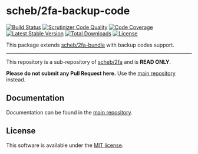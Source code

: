 scheb/2fa-backup-code
=====================

[![Build Status](https://travis-ci.org/scheb/2fa.svg?branch=master)](https://travis-ci.org/scheb/2fa/branches)
[![Scrutinizer Code Quality](https://scrutinizer-ci.com/g/scheb/2fa/badges/quality-score.png?b=master)](https://scrutinizer-ci.com/g/scheb/2fa/?branch=master)
[![Code Coverage](https://scrutinizer-ci.com/g/scheb/2fa/badges/coverage.png?b=master)](https://scrutinizer-ci.com/g/scheb/2fa/?branch=master)
[![Latest Stable Version](https://poser.pugx.org/scheb/2fa-backup-code/v/stable.svg)](https://packagist.org/packages/scheb/2fa-backup-code)
[![Total Downloads](https://poser.pugx.org/scheb/2fa-backup-code/downloads)](https://packagist.org/packages/scheb/2fa-backup-code)
[![License](https://poser.pugx.org/scheb/2fa-backup-code/license.svg)](https://packagist.org/packages/scheb/2fa-backup-code)

This package extends [scheb/2fa-bundle](https://github.com/scheb/2fa-bundle) with backup codes support.

---

This repository is a sub-repository of [scheb/2fa](https://github.com/scheb/2fa) and is **READ ONLY**.

**Please do not submit any Pull Request here.** Use the [main repository](https://github.com/scheb/2fa) instead.

Documentation
-------------
Documentation can be found in the [main repository](https://github.com/scheb/2fa/blob/master/doc/index.md).

License
-------
This software is available under the [MIT license](LICENSE).
